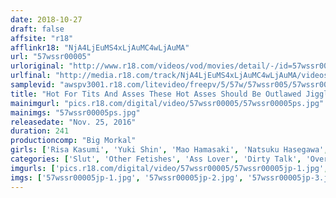 ```yaml
---
date: 2018-10-27
draft: false
affsite: "r18"
afflinkr18: "NjA4LjEuMS4xLjAuMC4wLjAuMA"
url: "57wssr00005"
urloriginal: "http://www.r18.com/videos/vod/movies/detail/-/id=57wssr00005"
urlfinal: "http://media.r18.com/track/NjA4LjEuMS4xLjAuMC4wLjAuMA/videos/vod/movies/detail/-/id=57wssr00005"
samplevid: "awspv3001.r18.com/litevideo/freepv/5/57w/57wssr005/57wssr005_dmb_w.mp4"
title: "Hot For Tits And Asses These Hot Asses Should Be Outlawed Jiggling Waves Of Ass Meat Are Inviting Me In For Creampie Sex 8 Ladies 4 Hours"
mainimgurl: "pics.r18.com/digital/video/57wssr00005/57wssr00005ps.jpg"
mainimgs: "57wssr00005ps.jpg"
releasedate: "Nov. 25, 2016"
duration: 241
productioncomp: "Big Morkal"
girls: ['Risa Kasumi', 'Yuki Shin', 'Mao Hamasaki', 'Natsuku Hasegawa', 'Nanase Otoha', 'Remi Sasaki (Ren Mukai)', 'Urumi Narumi', 'Mio Kayama']
categories: ['Slut', 'Other Fetishes', 'Ass Lover', 'Dirty Talk', 'Over 4 Hours', 'Hi-Def']
imgurls: ['pics.r18.com/digital/video/57wssr00005/57wssr00005jp-1.jpg', 'pics.r18.com/digital/video/57wssr00005/57wssr00005jp-2.jpg', 'pics.r18.com/digital/video/57wssr00005/57wssr00005jp-3.jpg', 'pics.r18.com/digital/video/57wssr00005/57wssr00005jp-4.jpg', 'pics.r18.com/digital/video/57wssr00005/57wssr00005jp-5.jpg', 'pics.r18.com/digital/video/57wssr00005/57wssr00005jp-6.jpg', 'pics.r18.com/digital/video/57wssr00005/57wssr00005jp-7.jpg', 'pics.r18.com/digital/video/57wssr00005/57wssr00005jp-8.jpg', 'pics.r18.com/digital/video/57wssr00005/57wssr00005jp-9.jpg', 'pics.r18.com/digital/video/57wssr00005/57wssr00005jp-10.jpg', 'pics.r18.com/digital/video/57wssr00005/57wssr00005jp-11.jpg', 'pics.r18.com/digital/video/57wssr00005/57wssr00005jp-12.jpg', 'pics.r18.com/digital/video/57wssr00005/57wssr00005jp-13.jpg', 'pics.r18.com/digital/video/57wssr00005/57wssr00005jp-14.jpg', 'pics.r18.com/digital/video/57wssr00005/57wssr00005jp-15.jpg', 'pics.r18.com/digital/video/57wssr00005/57wssr00005jp-16.jpg', 'pics.r18.com/digital/video/57wssr00005/57wssr00005jp-17.jpg', 'pics.r18.com/digital/video/57wssr00005/57wssr00005jp-18.jpg', 'pics.r18.com/digital/video/57wssr00005/57wssr00005jp-19.jpg', 'pics.r18.com/digital/video/57wssr00005/57wssr00005jp-20.jpg']
imgs: ['57wssr00005jp-1.jpg', '57wssr00005jp-2.jpg', '57wssr00005jp-3.jpg', '57wssr00005jp-4.jpg', '57wssr00005jp-5.jpg', '57wssr00005jp-6.jpg', '57wssr00005jp-7.jpg', '57wssr00005jp-8.jpg', '57wssr00005jp-9.jpg', '57wssr00005jp-10.jpg', '57wssr00005jp-11.jpg', '57wssr00005jp-12.jpg', '57wssr00005jp-13.jpg', '57wssr00005jp-14.jpg', '57wssr00005jp-15.jpg', '57wssr00005jp-16.jpg', '57wssr00005jp-17.jpg', '57wssr00005jp-18.jpg', '57wssr00005jp-19.jpg', '57wssr00005jp-20.jpg']
---
```

